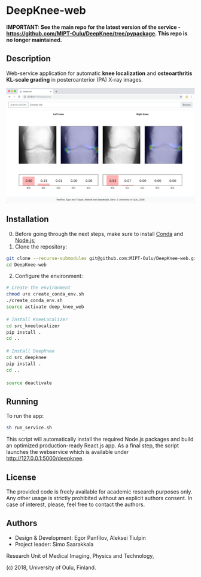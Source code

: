 # DeepKnee-web

**IMPORTANT: See the main repo for the latest version of the service - https://github.com/MIPT-Oulu/DeepKnee/tree/pypackage. This repo is no longer maintained.**

## Description

Web-service application for automatic __knee localization__ and __osteoarthritis KL-scale grading__ in posteroanterior (PA) X-ray images.

![example](example.png)

## Installation

0. Before going through the next steps, make sure to install [Conda](https://conda.io/miniconda.html) and [Node.js](https://nodejs.org/en/download/);
1. Clone the repository:

```bash
git clone --recurse-submodules git@github.com:MIPT-Oulu/DeepKnee-web.git
cd DeepKnee-web
```
2. Configure the environment:

```bash
# Create the environment
chmod u+x create_conda_env.sh
./create_conda_env.sh
source activate deep_knee_web

# Install KneeLocalizer
cd src_kneelocalizer
pip install .
cd ..

# Install DeepKnee
cd src_deepknee
pip install .
cd ..

source deactivate
```

## Running

To run the app:
```bash
sh run_service.sh
```

This script will automatically install the required Node.js packages and build an optimized production-ready React.js app. As a final step, the script launches the webservice which is available under http://127.0.0.1:5000/deepknee.

## License

The provided code is freely available for academic research purposes only. Any other usage is strictly prohibited without an explicit authors consent.
In case of interest, please, feel free to contact the authors.

## Authors

* Design & Development: Egor Panfilov, Aleksei Tiulpin
* Project leader: Simo Saarakkala

Research Unit of Medical Imaging, Physics and Technology,

(c) 2018, University of Oulu, Finland.
